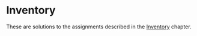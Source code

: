 # Inventory

These are solutions to the assignments described in the [Inventory](https://robertdebock.nl/learn-ansible/ADVANCED/inventory/) chapter.
